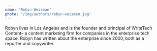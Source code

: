 ```yaml
---
name: "Robyn Weisman"
photo: "/img/authors/robyn-weisman.jpg"
---
```

Robyn lives in Los Angeles and is the founder and principal of WriteTech Content– a content marketing firm for companies in the enterprise tech space. Robyn has written about the enterprise since 2000, both as a reporter and copywriter.

